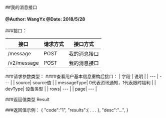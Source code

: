 ##我的消息接口
    
#### @Author: WangYx @Date: 2018/5/28 

###接口： 

| 接口 | 请求方式 | 接口方式 |
| ---  | --- | --- |
| /message | POST | 我的消息接口 |
| /v2/message | POST | 我的消息接口 |

###请求参数类型：
####查看用户基本信息重构后接口：
| 字段 | 说明 |
| ---  | --- |
| source| source值 |
| messageType| 0代表资讯通知，1代表限时福利 |
| devType| 设备类型 |
| rows| --- |
| page| --- |

###返回值类型
    Result
    
###返回值示例：
    {
        "code":"1",
        "results":{
            .
            .
            .
        },
        "desc":"...",
    }
